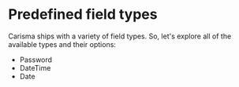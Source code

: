 # Predefined field types

Carisma ships with a variety of field types. So, let's explore all of the available types and their options:

- Password
- DateTime
- Date

[ ](password.md ':include')

[ ](datetime.md ':include')

[ ](date.md ':include')

[ ](shortcut.md ':include')


